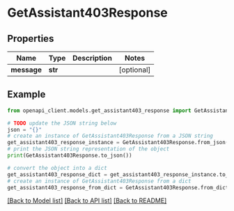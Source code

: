 # GetAssistant403Response


## Properties

Name | Type | Description | Notes
------------ | ------------- | ------------- | -------------
**message** | **str** |  | [optional] 

## Example

```python
from openapi_client.models.get_assistant403_response import GetAssistant403Response

# TODO update the JSON string below
json = "{}"
# create an instance of GetAssistant403Response from a JSON string
get_assistant403_response_instance = GetAssistant403Response.from_json(json)
# print the JSON string representation of the object
print(GetAssistant403Response.to_json())

# convert the object into a dict
get_assistant403_response_dict = get_assistant403_response_instance.to_dict()
# create an instance of GetAssistant403Response from a dict
get_assistant403_response_from_dict = GetAssistant403Response.from_dict(get_assistant403_response_dict)
```
[[Back to Model list]](../README.md#documentation-for-models) [[Back to API list]](../README.md#documentation-for-api-endpoints) [[Back to README]](../README.md)


